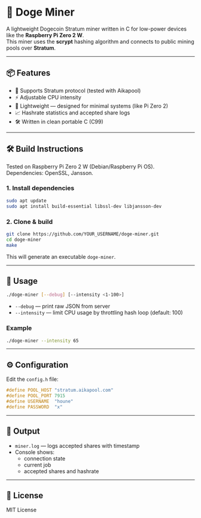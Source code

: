 # 🐶 Doge Miner

A lightweight Dogecoin Stratum miner written in C for low-power devices like the **Raspberry Pi Zero 2 W**.  
This miner uses the **scrypt** hashing algorithm and connects to public mining pools over **Stratum**.

---

## 📦 Features

- 🔑 Supports Stratum protocol (tested with Aikapool)
- ⚡ Adjustable CPU intensity
- 🐢 Lightweight — designed for minimal systems (like Pi Zero 2)
- 📈 Hashrate statistics and accepted share logs
- 🛠 Written in clean portable C (C99)

---

## 🛠 Build Instructions

Tested on Raspberry Pi Zero 2 W (Debian/Raspberry Pi OS).  
Dependencies: OpenSSL, Jansson.

### 1. Install dependencies

```bash
sudo apt update
sudo apt install build-essential libssl-dev libjansson-dev
```

### 2. Clone & build

```bash
git clone https://github.com/YOUR_USERNAME/doge-miner.git
cd doge-miner
make
```

This will generate an executable `doge-miner`.

---

## 🚀 Usage

```bash
./doge-miner [--debug] [--intensity <1-100>]
```

- `--debug` — print raw JSON from server
- `--intensity` — limit CPU usage by throttling hash loop (default: 100)

### Example

```bash
./doge-miner --intensity 65
```

---

## ⚙️ Configuration

Edit the `config.h` file:

```c
#define POOL_HOST "stratum.aikapool.com"
#define POOL_PORT 7915
#define USERNAME  "houne"
#define PASSWORD  "x"
```

---

## 📁 Output

- `miner.log` — logs accepted shares with timestamp
- Console shows:
  - connection state
  - current job
  - accepted shares and hashrate

---

## 📄 License

MIT License